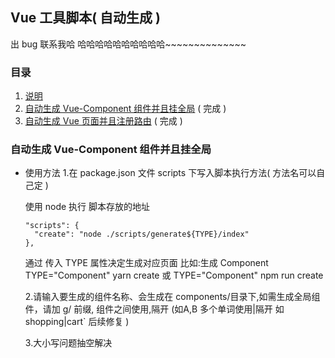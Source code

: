 ## Vue 工具脚本( 自动生成 )

出 bug 联系我哈   哈哈哈哈哈哈哈哈哈哈~~~~~~~~~~~~~~

### 目录

1.  [说明](#1)
2.  [自动生成 Vue-Component 组件并且挂全局](#2) ( 完成 )
3.  [自动生成 Vue 页面并且注册路由](#3) ( 完成 )

### 自动生成 Vue-Component 组件并且挂全局

- 使用方法
  1.在 package.json 文件 scripts 下写入脚本执行方法( 方法名可以自己定 )

    使用 node 执行 脚本存放的地址
    ```
    "scripts": {
      "create": "node ./scripts/generate${TYPE}/index"
    },
    ```

    通过 传入 TYPE 属性决定生成对应页面
    比如:生成 Component
    TYPE="Component" yarn create 或  TYPE="Component" npm run create

  2.请输入要生成的组件名称、会生成在 components/目录下,如需生成全局组件，请加 g/ 前缀,  组件之间使用,隔开  (如A,B  多个单词使用|隔开  如shopping|cart` 后续修复 )


  3.大小写问题抽空解决

